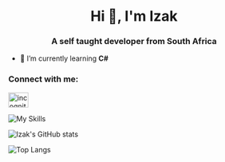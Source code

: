 <h1 align="center">Hi 👋, I'm Izak</h1>
<h3 align="center">A self taught developer from South Africa</h3>

- 🌱 I’m currently learning **C#**

<h3 align="left">Connect with me:</h3>
<p align="left">
<a href="https://dev.to/incognito100" target="blank"><img align="center" src="https://raw.githubusercontent.com/rahuldkjain/github-profile-readme-generator/master/src/images/icons/Social/devto.svg" alt="incognito100" height="30" width="40" /></a>
</p>

![My Skills](https://skillicons.dev/icons?i=cs,html,css,devto,dotnet,py,visualstudio)

![Izak's GitHub stats](https://github-readme-stats-steel-beta-48.vercel.app/api?username=Incognito-100)

![Top Langs](https://github-readme-stats-steel-beta-48.vercel.app/api/top-langs/?username=Incognito-100)
